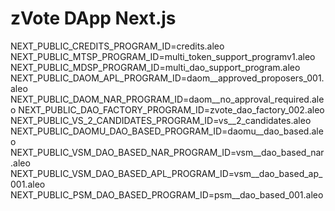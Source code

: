 # zVote DApp Next.js

NEXT_PUBLIC_CREDITS_PROGRAM_ID=credits.aleo
NEXT_PUBLIC_MTSP_PROGRAM_ID=multi_token_support_programv1.aleo
NEXT_PUBLIC_MDSP_PROGRAM_ID=multi_dao_support_program.aleo
NEXT_PUBLIC_DAOM_APL_PROGRAM_ID=daom__approved_proposers_001.aleo
NEXT_PUBLIC_DAOM_NAR_PROGRAM_ID=daom__no_approval_required.aleo
NEXT_PUBLIC_DAO_FACTORY_PROGRAM_ID=zvote_dao_factory_002.aleo
NEXT_PUBLIC_VS_2_CANDIDATES_PROGRAM_ID=vs__2_candidates.aleo
NEXT_PUBLIC_DAOMU_DAO_BASED_PROGRAM_ID=daomu__dao_based.aleo
NEXT_PUBLIC_VSM_DAO_BASED_NAR_PROGRAM_ID=vsm__dao_based_nar.aleo
NEXT_PUBLIC_VSM_DAO_BASED_APL_PROGRAM_ID=vsm__dao_based_ap_001.aleo
NEXT_PUBLIC_PSM_DAO_BASED_PROGRAM_ID=psm__dao_based_001.aleo
